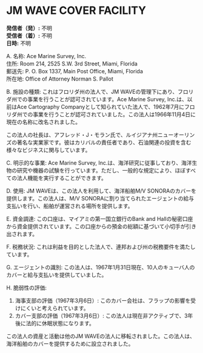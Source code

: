 # JM WAVE COVER FACILITY

**発信者（発）:** 不明  
**受信者（着）:** 不明  
**日時:** 不明  

A. 名称: Ace Marine Survey, Inc.  
住所: Room 214, 2525 S.W. 3rd Street, Miami, Florida  
郵送先: P. O. Box 1337, Main Post Office, Miami, Florida  
所在地: Office of Attorney Norman S. Pallot  

B. 施設の種類: これはフロリダ州の法人で、JM WAVEの管理下にあり、フロリダ州での事業を行うことが認可されています。Ace Marine Survey, Inc.は、以前はAce Cartography Companyとして知られていた法人で、1962年7月にフロリダ州での事業を行うことが認可されていました。この法人は1966年11月4日に現在の名称に改名されました。  

この法人の社長は、アフレッド・J・モラン氏で、ルイジアナ州ニューオーリンズの著名な実業家です。彼はカリバルの責任者であり、石油関連の投資を含む様々なビジネスに関与しています。  

C. 明示的な事業: Ace Marine Survey, Inc.は、海洋研究に従事しており、海洋生物の研究や機器の試験を行っています。ただし、一般的な規定により、ほぼすべての法人機能を実行することができます。  

D. 使用: JM WAVEは、この法人を利用して、海洋船舶M/V SONORAのカバーを提供します。この法人は、M/V SONORAに割り当てられたエージェントの給与支払いを行い、船舶が運営される場所を提供します。  

E. 資金調達: この口座は、マイアミの第一国立銀行のBank and Hallの秘密口座から資金提供されています。この口座からの預金の総額に基づいて小切手が引き出されます。  

F. 税務状況: これは利益を目的とした法人で、連邦および州の税務要件を満たしています。  

G. エージェントの識別: この法人は、1967年1月31日現在、10人のキューバ人のカバーと給与支払いを提供していました。  

H. 脆弱性の評価:  
1. 海事支部の評価（1967年3月6日）: このカバー会社は、フラップの影響を受けにくいと考えられています。  
2. カバー支部の評価（1967年3月6日）: この法人は現在非アクティブで、3年後に法的に休眠状態になります。  

この法人の資産と活動は他のJM WAVEの法人に移転されました。この法人は、海洋船舶のカバーを提供するために設立されました。